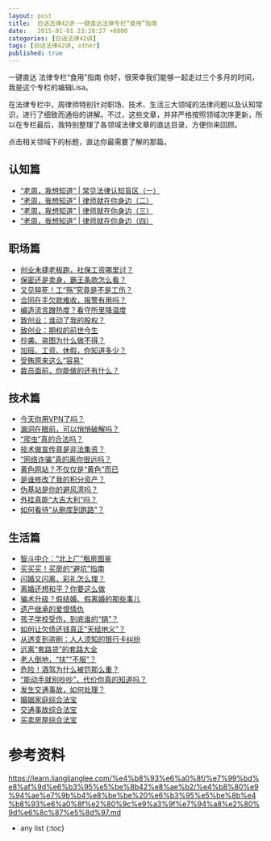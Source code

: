 ```yaml
---
layout: post
title:  白话法律42讲-一键直达法律专栏“食用”指南
date:   2015-01-01 23:20:27 +0800
categories: [白话法律42讲]
tags: [白话法律42讲, other]
published: true
---
```




一键直达 法律专栏“食用”指南
你好，很荣幸我们能够一起走过三个多月的时间，我是这个专栏的编辑Lisa。

在法律专栏中，周律师特别针对职场、技术、生活三大领域的法律问题以及认知常识，进行了细致而通俗的讲解。不过，这些文章，并非严格按照领域次序更新，所以在专栏最后，我特别整理了各领域法律文章的直达目录，方便你来回顾。

点击相关领域下的标题，直达你最需要了解的那篇。

## 认知篇

* [“老周，我想知道” | 常见法律认知盲区（一）](https://time.geekbang.org/column/article/42553)
* [“老周，我想知道” | 律师就在你身边（二）](https://time.geekbang.org/column/article/76454)
* [“老周，我想知道” | 律师就在你身边（三）](https://time.geekbang.org/column/article/77460)
* [“老周，我想知道” | 律师就在你身边（四）](https://time.geekbang.org/column/article/79422)

## 职场篇

* [创业未捷老板跑，社保工资哪里讨？](https://time.geekbang.org/column/article/42724)
* [保密还是卖身，霸王条款怎么看？](https://time.geekbang.org/column/article/64970)
* [又见猝死！工“殇”究竟是不是工伤？](https://time.geekbang.org/column/article/70867)
* [合同在手欠款难收，报警有用吗？](https://time.geekbang.org/column/article/67836)
* [编造流言蹭热度？看守所里降温度](https://time.geekbang.org/column/article/67842)
* [致创业：谁动了我的股权？](https://time.geekbang.org/column/article/69879)
* [致创业：期权的前世今生](https://time.geekbang.org/column/article/71474)
* [抄袭、盗图为什么做不得？](https://time.geekbang.org/column/article/72839)
* [加班、工资、休假，你知道多少？](https://time.geekbang.org/column/article/73207)
* [受贿原来这么“容易”](https://time.geekbang.org/column/article/74280)
* [裁员面前，你能做的还有什么？](https://time.geekbang.org/column/article/71821)

## 技术篇

* [今天你用VPN了吗？](https://time.geekbang.org/column/article/44260)
* [漏洞在眼前，可以悄悄破解吗？](https://time.geekbang.org/column/article/67379)
* [“爬虫”真的合法吗？](https://time.geekbang.org/column/article/68668)
* [技术做宣传竟是非法集资？](https://time.geekbang.org/column/article/69697)
* [“网络诈骗”真的离你很远吗？](https://time.geekbang.org/column/article/79140)
* [黄色网站？不仅仅是“黄色”而已](https://time.geekbang.org/column/article/70578)
* [是谁修改了我的积分资产？](https://time.geekbang.org/column/article/73856)
* [伪基站是你的避风湾吗？](https://time.geekbang.org/column/article/77144)
* [外挂真能“大吉大利”吗？](https://time.geekbang.org/column/article/74778)
* [如何看待“从删库到跑路”？](https://time.geekbang.org/column/article/75673)

## 生活篇

* [智斗中介：“北上广”租房图鉴](https://time.geekbang.org/column/article/42676)
* [买买买！买房的“避坑”指南](https://time.geekbang.org/column/article/64417)
* [闪婚又闪离，彩礼怎么理？](https://time.geekbang.org/column/article/65208)
* [离婚还想和平？你要这么做](https://time.geekbang.org/column/article/67977)
* [骗术升级？假结婚、假离婚的那些事儿](https://time.geekbang.org/column/article/70217)
* [遗产继承的爱恨情仇](https://time.geekbang.org/column/article/69350)
* [孩子学校受伤，到底谁的“锅”？](https://time.geekbang.org/column/article/71169)
* [如何让欠债还钱真正“天经地义”？](https://time.geekbang.org/column/article/72315)
* [从透支到盗刷：人人须知的银行卡纠纷](https://time.geekbang.org/column/article/73518)
* [远离“套路贷”的套路大全](https://time.geekbang.org/column/article/75249)
* [老人倒地，“扶”“不服”？](https://time.geekbang.org/column/article/76196)
* [危险！酒驾为什么被罚那么重？](https://time.geekbang.org/column/article/75815)
* [“能动手就别吵吵”，代价你真的知道吗？](https://time.geekbang.org/column/article/76848)
* [发生交通事故，如何处理？](https://time.geekbang.org/column/article/77808)
* [婚姻家庭综合法宝](https://time.geekbang.org/column/article/78459)
* [交通事故综合法宝](https://time.geekbang.org/column/article/78014)
* [买卖房屋综合法宝](https://time.geekbang.org/column/article/78784)




# 参考资料

https://learn.lianglianglee.com/%e4%b8%93%e6%a0%8f/%e7%99%bd%e8%af%9d%e6%b3%95%e5%be%8b42%e8%ae%b2/%e4%b8%80%e9%94%ae%e7%9b%b4%e8%be%be%20%e6%b3%95%e5%be%8b%e4%b8%93%e6%a0%8f%e2%80%9c%e9%a3%9f%e7%94%a8%e2%80%9d%e6%8c%87%e5%8d%97.md

* any list
{:toc}
